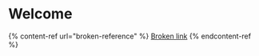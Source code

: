 # Welcome



{% content-ref url="broken-reference" %}
[Broken link](broken-reference)
{% endcontent-ref %}
